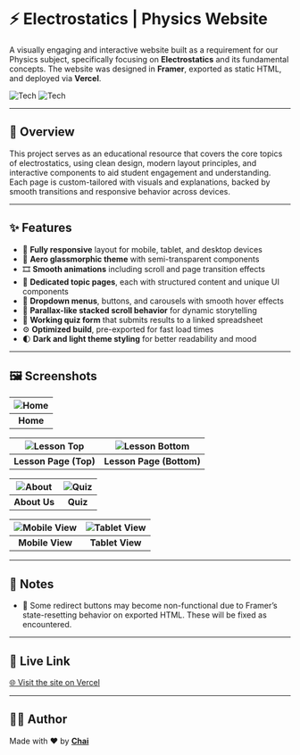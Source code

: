 # ⚡ Electrostatics | Physics Website

A visually engaging and interactive website built as a requirement for our Physics subject, specifically focusing on **Electrostatics** and its fundamental concepts. The website was designed in **Framer**, exported as static HTML, and deployed via **Vercel**.

![Tech](https://img.shields.io/badge/Design-Framer-blueviolet)
![Tech](https://img.shields.io/badge/Frontend-HTML%20%7C%20CSS%20%7C%20JavaScript-blue)

---

## 📖 Overview

This project serves as an educational resource that covers the core topics of electrostatics, using clean design, modern layout principles, and interactive components to aid student engagement and understanding. Each page is custom-tailored with visuals and explanations, backed by smooth transitions and responsive behavior across devices.

---

## ✨ Features

- 📱 **Fully responsive** layout for mobile, tablet, and desktop devices  
- 🎨 **Aero glassmorphic theme** with semi-transparent components  
- 🎞️ **Smooth animations** including scroll and page transition effects  
- 📂 **Dedicated topic pages**, each with structured content and unique UI components  
- 🔽 **Dropdown menus**, buttons, and carousels with smooth hover effects  
- 🧭 **Parallax-like stacked scroll behavior** for dynamic storytelling  
- 🧮 **Working quiz form** that submits results to a linked spreadsheet  
- ⚙️ **Optimized build**, pre-exported for fast load times  
- 🌓 **Dark and light theme styling** for better readability and mood

---

## 🖼️ Screenshots

| ![Home](https://dummyimage.com/600x400/000/fff&text=Home+Page) |
|:--:|
| **Home** |

| ![Lesson Top](https://dummyimage.com/600x400/111/fff&text=Lesson+Page+Top) | ![Lesson Bottom](https://dummyimage.com/600x400/111/fff&text=Lesson+Page+Bottom) |
|:--:|:--:|
| **Lesson Page (Top)** | **Lesson Page (Bottom)** |

| ![About](https://dummyimage.com/600x400/222/fff&text=About+Us) | ![Quiz](https://dummyimage.com/600x400/222/fff&text=Quiz+Page) |
|:--:|:--:|
| **About Us** | **Quiz** |

| ![Mobile View](https://dummyimage.com/300x600/333/fff&text=Mobile+View) | ![Tablet View](https://dummyimage.com/600x800/444/fff&text=Tablet+View) |
|:--:|:--:|
| **Mobile View** | **Tablet View** |

---

## 📝 Notes

- 🔄 Some redirect buttons may become non-functional due to Framer’s state-resetting behavior on exported HTML. These will be fixed as encountered.

---

## 🔗 Live Link

[🌐 Visit the site on Vercel](https://electrostatics-physics-website.vercel.app/quiz)

---

## 👨‍💻 Author

Made with ❤️ by **[Chai](https://github.com/ChristianDeoManlangit)**